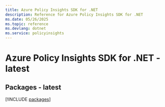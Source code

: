 ```yaml
---
title: Azure Policy Insights SDK for .NET
description: Reference for Azure Policy Insights SDK for .NET
ms.date: 05/26/2025
ms.topic: reference
ms.devlang: dotnet
ms.service: policyinsights
---
```

# Azure Policy Insights SDK for .NET - latest
## Packages - latest
[!INCLUDE [packages](policy-insights-index.md)]